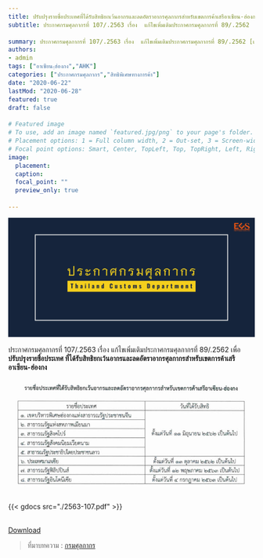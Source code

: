 ```yaml
---
title: ปรับปรุงรายชื่อประเทศที่ได้รับสิทธิยกเว้นอากรและลดอัตราอากรศุลกากรสำหรับเขตการค้าเสรีอาเซียน-ฮ่องกง
subtitle: ประกาศกรมศุลกากรที่ 107/.2563 เรื่อง  แก้ไขเพิ่มเติมประกาศกรมศุลกากรที่ 89/.2562

summary: ประกาศกรมศุลกากรที่ 107/.2563 เรื่อง  แก้ไขเพิ่มเติมประกาศกรมศุลกากรที่ 89/.2562 [เขตการค้าเสรีอาเซียน-ฺฮ่องกง]
authors:
- admin
tags: ["อาเซียน-ฺฮ่องกง","AHK"]
categories: ["ประกาศกรมศุลกากร","สิทธิพิเศษทางการค้า"]
date: "2020-06-22"
lastMod: "2020-06-28"
featured: true
draft: false

# Featured image
# To use, add an image named `featured.jpg/png` to your page's folder.
# Placement options: 1 = Full column width, 2 = Out-set, 3 = Screen-width
# Focal point options: Smart, Center, TopLeft, Top, TopRight, Left, Right, BottomLeft, Bottom, BottomRight
image:
  placement: 
  caption: 
  focal_point: ""
  preview_only: true

---
```


![](featured.png)

ประกาศกรมศุลกากรที่ 107/.2563 เรื่อง แก้ไขเพิ่มเติมประกาศกรมศุลกากรที่ 89/.2562 เพื่อ**ปรับปรุงรายชื่อประเทศ ที่ได้รับสิทธิยกเว้นอากรและลดอัตราอากรศุลกากรสำหรับเขตการค้าเสรีอาเซียน-ฮ่องกง**


![](img-02.jpg)

{{< gdocs src="./2563-107.pdf" >}}

<br>
<div class="article-tags">
<a class="badge badge-danger" href="./2563-107.pdf" target="_blank" id="download_files_new"> Download </a> 
</div>

> ที่มาบทความ : [กรมศุลกากร](http://th.customs.go.th/cont_strc_download_with_docno_date.php?lang=th&top_menu=menu_homepage&current_id=14232832414b505f46464b4d464b4a)
